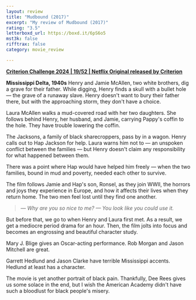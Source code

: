 ```yaml
---
layout: review
title: "Mudbound (2017)"
excerpt: "My review of Mudbound (2017)"
rating: "3.5"
letterboxd_url: https://boxd.it/6pS6o5
mst3k: false
rifftrax: false
category: movie_review

---
```


<b><a href="https://boxd.it/qWjuA/detail" title="Criterion Challenge 2024 | 19/52 | Netflix Original released by Criterion">Criterion Challenge 2024 | 19/52 | Netflix Original released by Criterion</a></b>

<b>Mississippi Delta, 1940s</b>
Henry and Jamie McAllen, two white brothers, dig a grave for their father. While digging, Henry finds a skull with a bullet hole — the grave of a runaway slave. Henry doesn't want to bury their father there, but with the approaching storm, they don't have a choice.

Laura McAllen walks a mud-covered road with her two daughters. She follows behind Henry, her husband, and Jamie, carrying Pappy's coffin to the hole. They have trouble lowering the coffin.

The Jacksons, a family of black sharecroppers, pass by in a wagon. Henry calls out to Hap Jackson for help. Laura warns him not to — an unspoken conflict between the families — but Henry doesn't claim any responsibility for what happened between them.

There was a point where Hap would have helped him freely — when the two families, bound in mud and poverty, needed each other to survive.

The film follows Jamie and Hap's son, Ronsel, as they join WWII, the horrors and joys they experience in Europe, and how it affects their lives when they return home. The two men feel lost until they find one another.

<blockquote><i>— Why are you so nice to me?
</i><i>— You look like you could use it.</i></blockquote>
But before that, we go to when Henry and Laura first met. As a result, we get a mediocre period drama for an hour. Then, the film jolts into focus and becomes an engrossing and beautiful character study.

Mary J. Blige gives an Oscar-acting performance. Rob Morgan and Jason Mitchell are great.

Garrett Hedlund and Jason Clarke have terrible Mississippi accents. Hedlund at least has a character.

The movie is yet another portrait of black pain. Thankfully, Dee Rees gives us some solace in the end, but I wish the American Academy didn't have such a bloodlust for black people's misery.